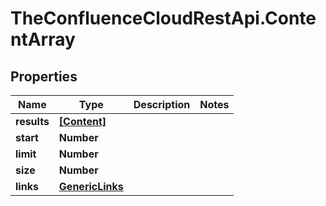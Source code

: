 # TheConfluenceCloudRestApi.ContentArray

## Properties
Name | Type | Description | Notes
------------ | ------------- | ------------- | -------------
**results** | [**[Content]**](Content.md) |  | 
**start** | **Number** |  | 
**limit** | **Number** |  | 
**size** | **Number** |  | 
**links** | [**GenericLinks**](GenericLinks.md) |  | 
